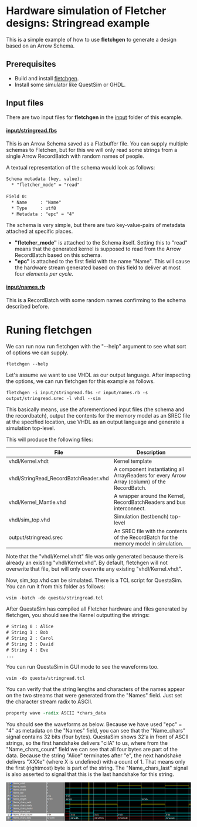 # Hardware simulation of Fletcher designs: Stringread example

This is a simple example of how to use **fletchgen** to generate a design based on an Arrow Schema.

## Prerequisites

* Build and install [fletchgen](../../../README.md).
* Install some simulator like QuestSim or GHDL.

## Input files

There are two input files for **fletchgen** in the [input](input/) folder of this example.

#### [input/stringread.fbs](input/stringread.fbs)

This is an Arrow Schema saved as a Flatbuffer file. You can supply multiple schemas to Fletchen, but for this we will 
only read some strings from a single Arrow RecordBatch with random names of people.

A textual representation of the schema would look as follows:
 
```
Schema metadata (key, value):
  * "fletcher_mode" = "read"
             
Field 0: 
  * Name     : "Name"
  * Type     : utf8 
  * Metadata : "epc" = "4"
```

The schema is very simple, but there are two key-value-pairs of metadata attached at specific places.
* **"fletcher_mode"** is attached to the Schema itself. Setting this to "read" means that the generated kernel is supposed 
to read from the Arrow RecordBatch based on this schema.
* **"epc"** is attached to the first field with the name "Name". This will cause the hardware stream generated based on 
  this field to deliver at most four *elements per cycle*.

#### [input/names.rb](input/names.rb)

This is a RecordBatch with some random names confirming to the schema described before.

# Runing fletchgen

We can run now run fletchgen with the "--help" argument to see what sort of options we can supply.
```console
fletchgen --help
```

Let's assume we want to use VHDL as our output language. 
After inspecting the options, we can run fletchgen for this example as follows.

 ```console
fletchgen -i input/stringread.fbs -r input/names.rb -s output/stringread.srec -l vhdl --sim
```

This basically means, use the aforementioned input files (the schema and the recordbatch), output the contents for the
memory model as an SREC file at the specified location, use VHDL as an output language and generate a simulation 
top-level.

This will produce the following files:

| File                                  | Description                                                                                   |
|---------------------------------------|-----------------------------------------------------------------------------------------------|
| vhdl/Kernel.vhdt                      | Kernel template                                                                               |
| vhdl/StringRead_RecordBatchReader.vhd | A component instantiating all ArrayReaders for every Arrow Array (column) of the RecordBatch. |
| vhdl/Kernel_Mantle.vhd                | A wrapper around the Kernel, RecordBatchReaders and bus interconnect.                         |
| vhdl/sim_top.vhd                      | Simulation (testbench) top-level                                                              |
| output/stringread.srec                | An SREC file with the contents of the RecordBatch for the memory model in simulation.         |

Note that the "vhdl/Kernel.vhdt" file was only generated because there is already an existing "vhdl/Kernel.vhd". By
default, fletchgen will not overwrite that file, but will only overwrite any existing "vhdl/Kernel.vhdt".

Now, sim_top.vhd can be simulated. There is a TCL script for QuestaSim. You can run it from this folder as follows:

```console
vsim -batch -do questa/stringread.tcl
```

After QuestaSim has compiled all Fletcher hardware and files generated by fletchgen, you should see the Kernel 
outputting the strings:
 
```
# String 0 : Alice
# String 1 : Bob
# String 2 : Carol
# String 3 : David
# String 4 : Eve
...
```

You can run QuestaSim in GUI mode to see the waveforms too. 
```console
vsim -do questa/stringread.tcl
```

You can verify that the string lengths and characters of the names appear on the two streams that were generated from
the "Names" field. Just set the character stream radix to ASCII.

```tcl
property wave -radix ASCII *chars_data
```

You should see the waveforms as below. Because we have used "epc" = "4" as metadata on the "Names" field, you can see
that the "Name_chars" signal contains 32 bits (four bytes). QuestaSim shows 32'a in front of ASCII strings, so the first
handshake delivers "cilA" to us, where from the "Name_chars_count" field we can see that all four bytes are part of the
data. Because the string "Alice" terminates after "e", the next handshake delivers "XXXe" (where X is undefined) with a
count of 1. That means only the first (rightmost) byte is part of the string. The "Name_chars_last" signal is also
asserted to signal that this is the last handshake for this string.

![Example output](doc/example.png)
